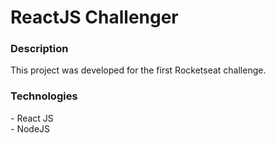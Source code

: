 <h1> ReactJS Challenger </h1>

<h3>Description</h3>
  This project was developed for the first Rocketseat challenge.

<h3>Technologies</h3>
  - React JS<br/>
  - NodeJS
  
